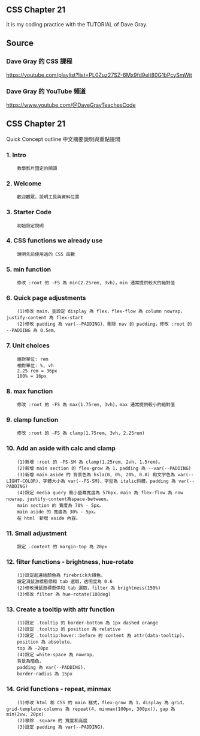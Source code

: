 ## CSS Chapter 21
It is my coding practice with the TUTORIAL of Dave Gray. 

## Source
### Dave Gray 的 CSS 課程
https://youtube.com/playlist?list=PL0Zuz27SZ-6Mx9fd9elt80G1bPcySmWit

### Dave Gray 的 YouTube 頻道
https://www.youtube.com/@DaveGrayTeachesCode

## CSS Chapter 21
   Quick Concept outline
   中文摘要說明與重點提問

###  1. Intro
        教學影片固定的開頭

###  2. Welcome
        歡迎觀眾，說明工具與資料位置

###  3. Starter Code
        初始設定說明

###  4. CSS functions we already use
        說明先前使用過的 CSS 函數

###  5. min function
        修改 :root 的 -FS 為 min(2.25rem, 3vh)，min 通常提供較大的絕對值

###  6. Quick page adjustments
        (1)修改 main，並設定 display 為 flex，flex-flow 為 column nowrap，justify-content 為 flex-start
        (2)修改 padding 為 var(--PADDING)，刪除 nav 的 padding，修改 :root 的 --PADDING 為 0.5em，

###  7. Unit choices
        絕對單位: rem
        相對單位: %, vh
        2.25 rem = 36px
        100% = 16px

###  8. max function
        修改 :root 的 -FS 為 max(1.75rem, 3vh)，max 通常提供較小的絕對值

###  9. clamp function
        修改 :root 的 -FS 為 clamp(1.75rem, 3vh, 2.25rem)

### 10. Add an aside with calc and clamp
        (1)新增 :root 的 -FS-SM 為 clamp(1.25rem, 2vh, 1.5rem)。
        (2)新增 main section 的 flex-grow 為 1，padding 為 --var(--PADDING)
        (3)新增 main aside 的 背景色為 hsla(0, 0%, 20%, 0.8) 和文字色為 var(--LIGHT-COLOR)、字體大小為 var(--FS-SM)、字型為 italic斜體，padding 為 var(--PADDING)
        (4)設定 media query 最小螢幕寬度為 576px，main 為 flex-flow 為 row nowrap，justify-content為space-between。
        main section 的 寬度為 70% - 5px。
        main aside 的 寬度為 30% - 5px。
        在 html　新增 aside 內容。

### 11. Small adjustment
        設定 .content 的 margin-top 為 20px

### 12. filter functions - brightness, hue-rotate
        (1)設定超連結顏色為 firebrick火磚色，
        設定滑鼠游標懸停和 tab 選取，透明度為 0.6
        (2)修改滑鼠游標懸停和 tab 選取，filter 為 brightness(150%)
        (3)修改 filter 為 hue-rotate(180deg)

### 13. Create a tooltip with attr function
        (1)設定 .tooltip 的 border-bottom 為 1px dashed orange
        (2)設定 .tooltip 的 position 為 relative
        (3)設定 .tooltip:hover::before 的 content 為 attr(data-tooltip)，
        position 為 absolute，
        top 為 -20px
        (4)設定 white-space 為 nowrap，
        背景為暗色，
        padding 為 var(--PADDING)，
        border-radius 為 15px

### 14. Grid functions - repeat, minmax
        (1)修改 html 和 CSS 的 main 樣式，flex-grow 為 1，display 為 grid，grid-template-columns 為 repeat(4, minmax(100px, 300px))，gap 為 min(2vw, 20px)
        (2)移除 .square 的 寬度和高度
        (3)設定 padding 為 var(--PADDING)，